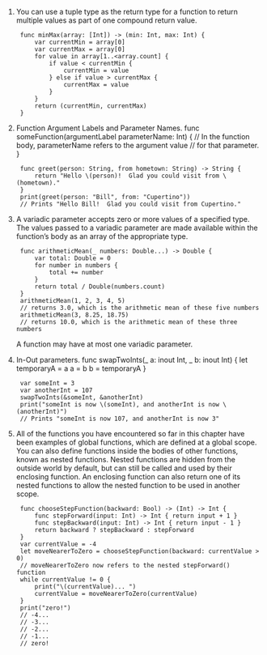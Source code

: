 1. You can use a tuple type as the return type for a function to return multiple values as part of one compound return value.

        func minMax(array: [Int]) -> (min: Int, max: Int) {
            var currentMin = array[0]
            var currentMax = array[0]
            for value in array[1..<array.count] {
                if value < currentMin {
                    currentMin = value
                } else if value > currentMax {
                    currentMax = value
                }
            }
            return (currentMin, currentMax)
        }

2. Function Argument Labels and Parameter Names.
        func someFunction(argumentLabel parameterName: Int) {
            // In the function body, parameterName refers to the argument value
            // for that parameter.
        }

        func greet(person: String, from hometown: String) -> String {
            return "Hello \(person)!  Glad you could visit from \(hometown)."
        }
        print(greet(person: "Bill", from: "Cupertino"))
        // Prints "Hello Bill!  Glad you could visit from Cupertino."

3. A variadic parameter accepts zero or more values of a specified type. The values passed to a variadic parameter are made available within the function’s body as an array of the appropriate type.

        func arithmeticMean(_ numbers: Double...) -> Double {
            var total: Double = 0
            for number in numbers {
                total += number
            }
            return total / Double(numbers.count)
        }
        arithmeticMean(1, 2, 3, 4, 5)
        // returns 3.0, which is the arithmetic mean of these five numbers
        arithmeticMean(3, 8.25, 18.75)
        // returns 10.0, which is the arithmetic mean of these three numbers

    A function may have at most one variadic parameter.

4. In-Out parameters.
        func swapTwoInts(_ a: inout Int, _ b: inout Int) {
            let temporaryA = a
            a = b
            b = temporaryA
        }

        var someInt = 3
        var anotherInt = 107
        swapTwoInts(&someInt, &anotherInt)
        print("someInt is now \(someInt), and anotherInt is now \(anotherInt)")
        // Prints "someInt is now 107, and anotherInt is now 3"

5. All of the functions you have encountered so far in this chapter have been examples of global functions, which are defined at a global scope. You can also define functions inside the bodies of other functions, known as nested functions. Nested functions are hidden from the outside world by default, but can still be called and used by their enclosing function. An enclosing function can also return one of its nested functions to allow the nested function to be used in another scope.

        func chooseStepFunction(backward: Bool) -> (Int) -> Int {
            func stepForward(input: Int) -> Int { return input + 1 }
            func stepBackward(input: Int) -> Int { return input - 1 }
            return backward ? stepBackward : stepForward
        }
        var currentValue = -4
        let moveNearerToZero = chooseStepFunction(backward: currentValue > 0)
        // moveNearerToZero now refers to the nested stepForward() function
        while currentValue != 0 {
            print("\(currentValue)... ")
            currentValue = moveNearerToZero(currentValue)
        }
        print("zero!")
        // -4...
        // -3...
        // -2...
        // -1...
        // zero!

